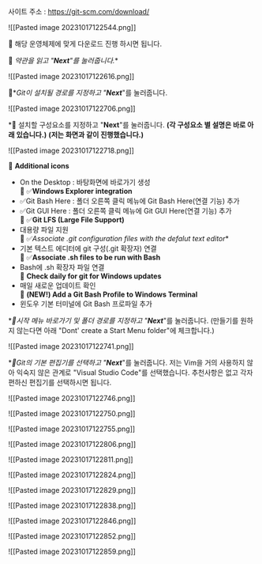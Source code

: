 사이트 주소 :  https://git-scm.com/download/


![[Pasted image 20231017122544.png]]

📌 해당 운영체제에 맞게 다운로드 진행 하시면 됩니다.


📢 **약관을 읽고 "***Next****"를 눌러줍니다.**


![[Pasted image 20231017122616.png]]


📢**Git이 설치될 경로를 지정하고 "***Next****"를 눌러줍니다.

![[Pasted image 20231017122706.png]]


***📢** 설치할 구성요소를 지정하고 "****Next****"를 눌러줍니다.
**(각 구성요소 별 설명은 바로 아래 있습니다.)** **(저는 화면과 같이 진행했습니다.)**

![[Pasted image 20231017122718.png]]

📌 **Additional icons**  
- On the Desktop : 바탕화면에 바로가기 생성  
📌 ✅**Windows Explorer integration**  
- ✅Git Bash Here : 폴더 오른쪽 클릭 메뉴에 Git Bash Here(연결 기능) 추가  
- ✅Git GUI Here : 폴더 오른쪽 클릭 메뉴에 Git GUI Here(연결 기능) 추가  
📌 ✅**Git LFS (Large File Support)**  
- 대용량 파일 지원  
📌 ✅**Associate .git* configuration files with the defalut text editor**  
- 기본 텍스트 에디터에 git 구성(.git 확장자) 연결  
📌 ✅**Associate .sh files to be run with Bash**  
- Bash에 .sh 확장자 파일 연결  
📌 **Check daily for git for Windows updates**  
- 매일 새로운 업데이트 확인  
📌 **(NEW!) Add a Git Bash Profile to Windows Terminal**  
- 윈도우 기본 터미널에 Git Bash 프로파일 추가


**📢시작 메뉴 바로가기 및 폴더 경로를 지정하고 "***Next****"를 눌러줍니다.
(만들기를 원하지 않는다면 아래 "Dont' create a Start Menu folder"에 체크합니다.)

![[Pasted image 20231017122741.png]]


**📢Git의 기본 편집기를 선택하고 "***Next****"를 눌러줍니다. 저는 Vim을 거의 사용하지 않아 익숙지 않은 관계로 "Visual Studio Code"를 선택했습니다. 추천사항은 없고 각자 편하신 편집기를 선택하시면 됩니다.

![[Pasted image 20231017122746.png]]





![[Pasted image 20231017122750.png]]



![[Pasted image 20231017122755.png]]



![[Pasted image 20231017122806.png]]



![[Pasted image 20231017122811.png]]



![[Pasted image 20231017122824.png]]




![[Pasted image 20231017122829.png]]



![[Pasted image 20231017122838.png]]



![[Pasted image 20231017122846.png]]



![[Pasted image 20231017122852.png]]



![[Pasted image 20231017122859.png]]